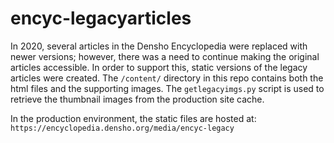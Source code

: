 # encyc-legacyarticles

In 2020, several articles in the Densho Encyclopedia were replaced with newer versions; however, there was a need to continue making the original articles accessible. 
In order to support this, static versions of the legacy articles were created. The `/content/` directory in this repo contains both the html files and the supporting images. The `getlegacyimgs.py` script is used to retrieve the thumbnail images from the production site cache.

In the production environment, the static files are hosted at: `https://encyclopedia.densho.org/media/encyc-legacy`
